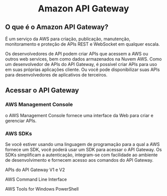 <h1 align="center">Amazon API Gateway</h1>

<h2>O que é o Amazon API Gateway?</h2>

É um serviço da AWS para criação, publicação, manutenção, monitoramento e proteção de APIs REST e WebSocket em qualquer escala.

Os desenvolvedores de API podem criar APIs que acessem a AWS ou outros web services, bem como dados armazenados na Nuvem AWS. Como um desenvolvedor de APIs do API Gateway, é possível criar APIs para uso em suas próprias aplicações cliente. Ou você pode disponibilizar suas APIs para desenvolvedores de aplicativos de terceiros.

<h2>Acessar o API Gateway</h2>

<h3>AWS Management Console</h3>

o AWS Management Console fornece uma interface da Web para criar e gerenciar APIs.

<h3>AWS SDKs</h3>

Se você estiver usando uma linguagem de programação para a qual a AWS fornece um SDK, você poderá usar um SDK para acessar o API Gateway. Os SDKs simplificam a autenticação, integram-se com facilidade ao ambiente de desenvolvimento e fornecem acesso aos comandos do API Gateway.

APIs do API Gateway V1 e V2

AWS Command Line Interface

AWS Tools for Windows PowerShell